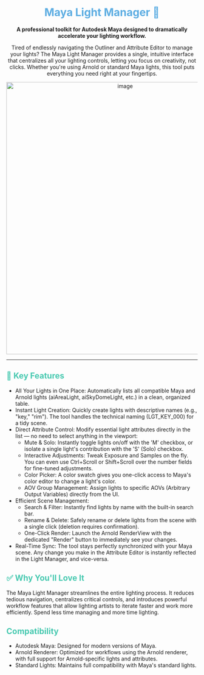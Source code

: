   <h1 align="center" style="color: #5DADE2;">Maya Light Manager 🔦</h1>

  <p align="center">
    <strong>A professional toolkit for Autodesk Maya designed to dramatically accelerate your lighting workflow.</strong>
  </p>


  <p align="center">
    Tired of endlessly navigating the Outliner and Attribute Editor to manage your lights? The Maya Light Manager provides a single, intuitive interface that centralizes
  all your lighting controls, letting you focus on creativity, not clicks. Whether you're using Arnold or standard Maya lights, this tool puts everything you need right at
   your fingertips.
  </p>


  <p align="center">
    <img width="610" height="715" alt="image" src="https://github.com/user-attachments/assets/cbf9bab2-8728-4f86-92e7-f5b34c8929e8" />

  </p>

  ---

  <h2 style="color: #48C9B0;">🚀 Key Features</h2>


   * All Your Lights in One Place: Automatically lists all compatible Maya and Arnold lights (aiAreaLight, aiSkyDomeLight, etc.) in a clean, organized table.
   * Instant Light Creation: Quickly create lights with descriptive names (e.g., "key," "rim"). The tool handles the technical naming (LGT_KEY_000) for a tidy scene.
   * Direct Attribute Control: Modify essential light attributes directly in the list — no need to select anything in the viewport:
       * Mute & Solo: Instantly toggle lights on/off with the 'M' checkbox, or isolate a single light's contribution with the 'S' (Solo) checkbox.
       * Interactive Adjustments: Tweak Exposure and Samples on the fly. You can even use Ctrl+Scroll or Shift+Scroll over the number fields for fine-tuned adjustments.
       * Color Picker: A color swatch gives you one-click access to Maya's color editor to change a light's color.
       * AOV Group Management: Assign lights to specific AOVs (Arbitrary Output Variables) directly from the UI.
   * Efficient Scene Management:
       * Search & Filter: Instantly find lights by name with the built-in search bar.
       * Rename & Delete: Safely rename or delete lights from the scene with a single click (deletion requires confirmation).
       * One-Click Render: Launch the Arnold RenderView with the dedicated "Render" button to immediately see your changes.
   * Real-Time Sync: The tool stays perfectly synchronized with your Maya scene. Any change you make in the Attribute Editor is instantly reflected in the Light Manager, and
      vice-versa.

  <h2 style="color: #48C9B0;">✅ Why You'll Love It</h2>


  The Maya Light Manager streamlines the entire lighting process. It reduces tedious navigation, centralizes critical controls, and introduces powerful workflow features
  that allow lighting artists to iterate faster and work more efficiently. Spend less time managing and more time lighting.

  <h2 style="color: #48C9B0;">Compatibility</h2>


   * Autodesk Maya: Designed for modern versions of Maya.
   * Arnold Renderer: Optimized for workflows using the Arnold renderer, with full support for Arnold-specific lights and attributes.
   * Standard Lights: Maintains full compatibility with Maya's standard lights.
